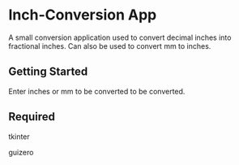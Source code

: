 # Inch-Conversion App
A small conversion application used to convert decimal inches into fractional inches. Can also be used to convert mm to inches. 

## Getting Started
Enter inches or mm to be converted to be converted.


## Required 
tkinter

guizero
